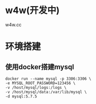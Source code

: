 # w4w(开发中)
w4w.cc

# 环境搭建
## 使用docker搭建mysql
```
docker run --name mysql -p 3306:3306 \
-e MYSQL_ROOT_PASSWORD=123456 \
-v /host/mysql/logs:/logs \
-v /host/mysql/data:/var/lib/mysql \
-d mysql:5.7.5
```